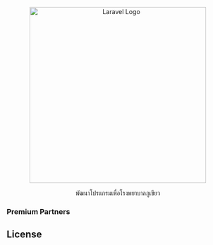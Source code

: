 <p align="center"><a href="https://laravel.com" target="_blank"><img src="https://raw.githubusercontent.com/laravel/art/master/logo-lockup/5%20SVG/2%20CMYK/1%20Full%20Color/laravel-logolockup-cmyk-red.svg" width="400" alt="Laravel Logo"></a></p>

<p align="center">
พัฒนาโปรแกรมเพื่อโรงพยาบาลภูเขียว
</p>

### Premium Partners


## License


